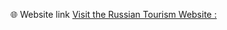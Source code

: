 🌐 Website link
[Visit the Russian Tourism Website :](https://winblader.github.io/Russian_Tourism_Website/)

